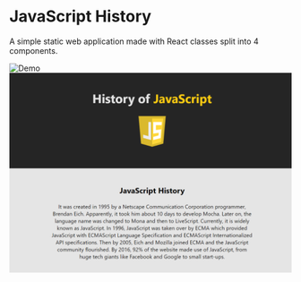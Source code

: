 # JavaScript History

A simple static web application made with React classes split into 4 components.

![Demo](https://www.veprekj.cz/js-history)
![](../images/JS_History.png)
